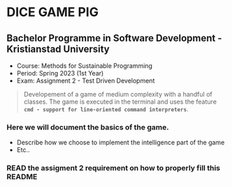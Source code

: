 # DICE GAME PIG

## Bachelor Programme in Software Development - Kristianstad University
- Course: Methods for Sustainable Programming
- Period: Spring 2023 (1st Year)
- Exam: Assignment 2 - Test Driven Development


>Developement of a game of medium complexity with a handful of classes. 
The game is executed in the terminal and uses the feature **`cmd - support for line-oriented command interpreters`**.


### Here we will document the basics of the game.
- Describe how we choose to implement the intelligence part of the game
- Etc..

### READ the assigment 2 requirement on how to properly fill this README